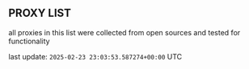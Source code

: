 ## PROXY LIST

all proxies in this list were collected from open sources and tested for functionality

last update: `2025-02-23 23:03:53.587274+00:00` UTC